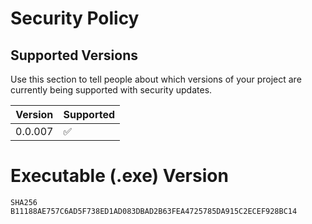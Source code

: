 # Security Policy

## Supported Versions

Use this section to tell people about which versions of your project are
currently being supported with security updates.

| Version | Supported          |
| ------- | ------------------ |
| 0.0.007   | :white_check_mark: |


# Executable (.exe) Version
`SHA256 B11188AE757C6AD5F738ED1AD083DBAD2B63FEA4725785DA915C2ECEF928BC14`
